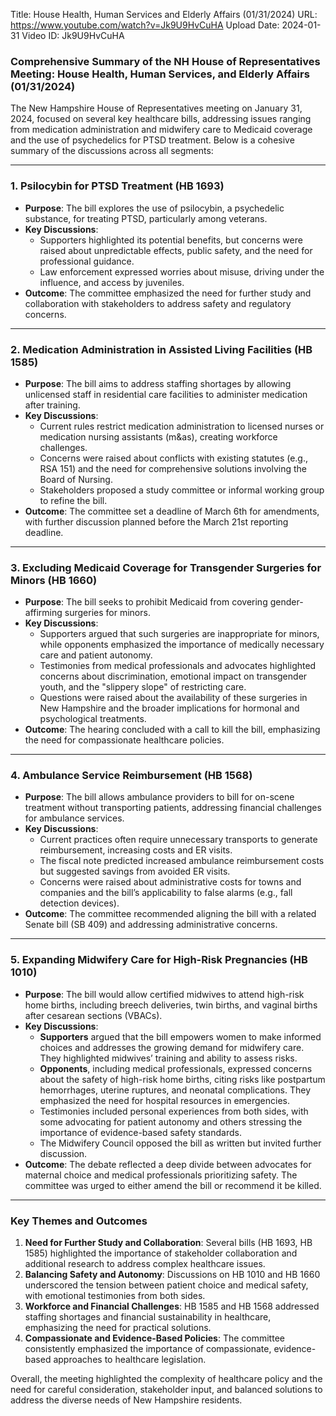 Title: House Health, Human Services and Elderly Affairs (01/31/2024)
URL: https://www.youtube.com/watch?v=Jk9U9HvCuHA
Upload Date: 2024-01-31
Video ID: Jk9U9HvCuHA

### Comprehensive Summary of the NH House of Representatives Meeting: House Health, Human Services, and Elderly Affairs (01/31/2024)

The New Hampshire House of Representatives meeting on January 31, 2024, focused on several key healthcare bills, addressing issues ranging from medication administration and midwifery care to Medicaid coverage and the use of psychedelics for PTSD treatment. Below is a cohesive summary of the discussions across all segments:

---

### **1. Psilocybin for PTSD Treatment (HB 1693)**
- **Purpose**: The bill explores the use of psilocybin, a psychedelic substance, for treating PTSD, particularly among veterans.
- **Key Discussions**:
  - Supporters highlighted its potential benefits, but concerns were raised about unpredictable effects, public safety, and the need for professional guidance.
  - Law enforcement expressed worries about misuse, driving under the influence, and access by juveniles.
- **Outcome**: The committee emphasized the need for further study and collaboration with stakeholders to address safety and regulatory concerns.

---

### **2. Medication Administration in Assisted Living Facilities (HB 1585)**
- **Purpose**: The bill aims to address staffing shortages by allowing unlicensed staff in residential care facilities to administer medication after training.
- **Key Discussions**:
  - Current rules restrict medication administration to licensed nurses or medication nursing assistants (m&as), creating workforce challenges.
  - Concerns were raised about conflicts with existing statutes (e.g., RSA 151) and the need for comprehensive solutions involving the Board of Nursing.
  - Stakeholders proposed a study committee or informal working group to refine the bill.
- **Outcome**: The committee set a deadline of March 6th for amendments, with further discussion planned before the March 21st reporting deadline.

---

### **3. Excluding Medicaid Coverage for Transgender Surgeries for Minors (HB 1660)**
- **Purpose**: The bill seeks to prohibit Medicaid from covering gender-affirming surgeries for minors.
- **Key Discussions**:
  - Supporters argued that such surgeries are inappropriate for minors, while opponents emphasized the importance of medically necessary care and patient autonomy.
  - Testimonies from medical professionals and advocates highlighted concerns about discrimination, emotional impact on transgender youth, and the "slippery slope" of restricting care.
  - Questions were raised about the availability of these surgeries in New Hampshire and the broader implications for hormonal and psychological treatments.
- **Outcome**: The hearing concluded with a call to kill the bill, emphasizing the need for compassionate healthcare policies.

---

### **4. Ambulance Service Reimbursement (HB 1568)**
- **Purpose**: The bill allows ambulance providers to bill for on-scene treatment without transporting patients, addressing financial challenges for ambulance services.
- **Key Discussions**:
  - Current practices often require unnecessary transports to generate reimbursement, increasing costs and ER visits.
  - The fiscal note predicted increased ambulance reimbursement costs but suggested savings from avoided ER visits.
  - Concerns were raised about administrative costs for towns and companies and the bill’s applicability to false alarms (e.g., fall detection devices).
- **Outcome**: The committee recommended aligning the bill with a related Senate bill (SB 409) and addressing administrative concerns.

---

### **5. Expanding Midwifery Care for High-Risk Pregnancies (HB 1010)**
- **Purpose**: The bill would allow certified midwives to attend high-risk home births, including breech deliveries, twin births, and vaginal births after cesarean sections (VBACs).
- **Key Discussions**:
  - **Supporters** argued that the bill empowers women to make informed choices and addresses the growing demand for midwifery care. They highlighted midwives’ training and ability to assess risks.
  - **Opponents**, including medical professionals, expressed concerns about the safety of high-risk home births, citing risks like postpartum hemorrhages, uterine ruptures, and neonatal complications. They emphasized the need for hospital resources in emergencies.
  - Testimonies included personal experiences from both sides, with some advocating for patient autonomy and others stressing the importance of evidence-based safety standards.
  - The Midwifery Council opposed the bill as written but invited further discussion.
- **Outcome**: The debate reflected a deep divide between advocates for maternal choice and medical professionals prioritizing safety. The committee was urged to either amend the bill or recommend it be killed.

---

### **Key Themes and Outcomes**
1. **Need for Further Study and Collaboration**: Several bills (HB 1693, HB 1585) highlighted the importance of stakeholder collaboration and additional research to address complex healthcare issues.
2. **Balancing Safety and Autonomy**: Discussions on HB 1010 and HB 1660 underscored the tension between patient choice and medical safety, with emotional testimonies from both sides.
3. **Workforce and Financial Challenges**: HB 1585 and HB 1568 addressed staffing shortages and financial sustainability in healthcare, emphasizing the need for practical solutions.
4. **Compassionate and Evidence-Based Policies**: The committee consistently emphasized the importance of compassionate, evidence-based approaches to healthcare legislation.

Overall, the meeting highlighted the complexity of healthcare policy and the need for careful consideration, stakeholder input, and balanced solutions to address the diverse needs of New Hampshire residents.